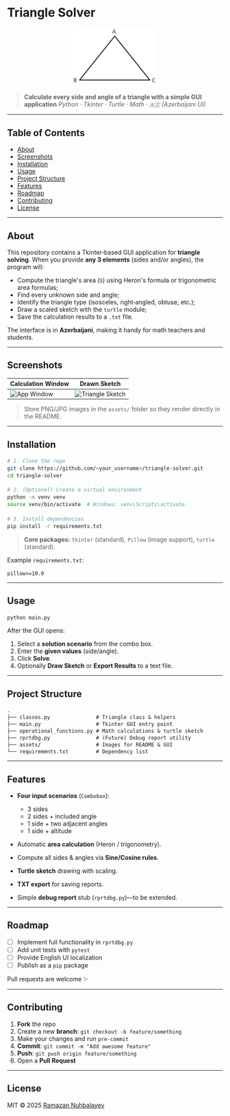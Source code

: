 # Triangle Solver

<div align="center">
  <img src="assets/regular_triangle.png" alt="Triangle Solver Logo" width="200"/>
</div>

> **Calculate every side and angle of a triangle with a simple GUI application**
> *Python · Tkinter · Turtle · Math · 🇦🇿 (Azerbaijani UI)*

---

## Table of Contents

* [About](#about)
* [Screenshots](#screenshots)
* [Installation](#installation)
* [Usage](#usage)
* [Project Structure](#project-structure)
* [Features](#features)
* [Roadmap](#roadmap)
* [Contributing](#contributing)
* [License](#license)

---

## About

This repository contains a Tkinter‑based GUI application for **triangle solving**.
When you provide **any 3 elements** (sides and/or angles), the program will:

* Compute the triangle's area (`S`) using Heron's formula or trigonometric area formulas;
* Find every unknown side and angle;
* Identify the triangle type (isosceles, right‑angled, obtuse, etc.);
* Draw a scaled sketch with the `turtle` module;
* Save the calculation results to a `.txt` file.

The interface is in **Azerbaijani**, making it handy for math teachers and students.

---

## Screenshots

| Calculation Window                   | Drawn Sketch                                   |
| ------------------------------------ | ---------------------------------------------- |
| ![App Window](assets/app_window.png) | ![Triangle Sketch](assets/triangle_sketch.png) |

> Store PNG/JPG images in the `assets/` folder so they render directly in the README.

---

## Installation

```bash
# 1. Clone the repo
git clone https://github.com/<your_username>/triangle-solver.git
cd triangle-solver

# 2. (Optional) Create a virtual environment
python -m venv venv
source venv/bin/activate  # Windows: venv\Scripts\activate

# 3. Install dependencies
pip install -r requirements.txt
```

> **Core packages:** `tkinter` (standard), `Pillow` (image support), `turtle` (standard).

Example `requirements.txt`:

```text
pillow>=10.0
```

---

## Usage

```bash
python main.py
```

After the GUI opens:

1. Select a **solution scenario** from the combo box.
2. Enter the **given values** (side/angle).
3. Click **Solve**.
4. Optionally **Draw Sketch** or **Export Results** to a text file.

---

## Project Structure

```
.
├── classes.py               # Triangle class & helpers
├── main.py                  # Tkinter GUI entry point
├── operational_functions.py # Math calculations & turtle sketch
├── rprtdbg.py               # (Future) Debug report utility
├── assets/                  # Images for README & GUI
└── requirements.txt         # Dependency list
```

---

## Features

* **Four input scenarios** (`Combobox`):

  * 3 sides
  * 2 sides + included angle
  * 1 side + two adjacent angles
  * 1 side + altitude
* Automatic **area calculation** (Heron / trigonometry).
* Compute all sides & angles via **Sine/Cosine rules**.
* **Turtle sketch** drawing with scaling.
* **TXT export** for saving reports.
* Simple **debug report** stub (`rprtdbg.py`)—to be extended.

---

## Roadmap

* [ ] Implement full functionality in `rprtdbg.py`
* [ ] Add unit tests with `pytest`
* [ ] Provide English UI localization
* [ ] Publish as a `pip` package

Pull requests are welcome ✨

---

## Contributing

1. **Fork** the repo
2. Create a new **branch**: `git checkout -b feature/something`
3. Make your changes and run `pre‑commit`
4. **Commit**: `git commit -m "Add awesome feature"`
5. **Push**: `git push origin feature/something`
6. Open a **Pull Request**

---

## License

MIT © 2025 [Ramazan Nuhbalayev](mailto:example@example.com)


